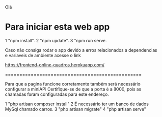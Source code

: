 ﻿Olá 

Para iniciar esta web app 
=========================================



1  "npm install".
2  "npm update". 
3  "npm run serve.






Caso não consiga rodar o app devido a erros relacionados a dependencias e variaveis de ambiente acesse o link 

https://frontend-online-quadros.herokuapp.com/



================================================





Para que a pagina funcione corretamente também será necessário configurar a miniAPI 
Certifique-se de que a porta é a 8000, pois as chamadas foram configuradas para este endereço.






1  "php artisan composer install"
2  É necessário ter um banco de dados MySql chamado carros.
3 "php artisan migrate" 
4 "php artisan serve" 
 
